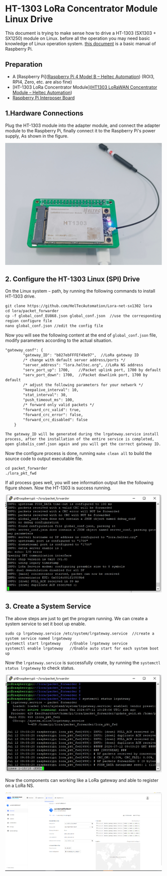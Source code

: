 # **HT-1303 LoRa Concentrator Module Linux Drive**

This document is trying to make sense how to drive a  HT-1303 (SX1303 + SX1250) module on Linux. before all the operation you may need basic knowledge of Linux operation system. [this document](https://docs.heltec.org/general/how_to_config_raspberry_pi.html) is a basic manual of Raspberry Pi.

## Preparation

- A [Raspberry Pi]([Raspberry Pi 4 Model B – Heltec Automation](https://heltec.org/project/raspberry-pi4-model-b/)) (ROI3, RPI4, Zero, etc. are also fine)
- [HT-1303 LoRa Concentrator Module]([HT1303 LoRaWAN Concentrator Module – Heltec Automation](https://heltec.org/project/ht1303/))
- [Raspberry Pi Interposer Board](https://heltec.org/project/ht1303-converter/)

## 1.Hardware Connections

Plug the HT-1303 module into the adapter module, and  connect the adapter module to the Raspberry Pi, finally connect it to the Raspberry Pi's power supply, As shown in the figure.

![](img/ht-1303_lora_concentrator_module_linux_drive/01.png)

## 2. Configure the HT-1303 Linux (SPI) Drive

On the Linux system `~` path, by running the following commands to install HT-1303 drive.

```shell
git clone https://github.com/HelTecAutomation/Lora-net-sx1302 lora
cd lora/packet_forwarder
cp -f global_conf_EU868.json global_conf.json  //use the corresponding region configure file
nano global_conf.json //edit the config file
```

Now you will see the following content at the end of `global_conf.json` file, modify parameters according to the actual situation.

```shell
"gateway_conf": {
        "gateway_ID": "b827ebFFFEf49e97",  //LoRa gateway ID
        /* change with default server address/ports */
        "server_address": "lora.heltec.org", //LoRa NS address
        "serv_port_up": 1700,    //Packet uplink port, 1700 by default
        "serv_port_down": 1700,  //Packet downlink port, 1700 by default
        /* adjust the following parameters for your network */
        "keepalive_interval": 10,
        "stat_interval": 30,
        "push_timeout_ms": 100,
        /* forward only valid packets */
        "forward_crc_valid": true,
        "forward_crc_error": false,
        "forward_crc_disabled": false
    }
```

``` {Tips}
The gateway_ID will be generated during the lrgateway.service install process, after the installation of the entire service is completed, open globalis_comf.json again and you will get the correct gateway ID.
```

Now the configure process is done, running `make clean all` to build the source code to output executable file.

```shell
cd packet_forwarder
./lora_pkt_fwd
```

If all process goes well, you will see information output like the following figure shown. Now the HT-1303 is success running.

![](img/ht-1303_lora_concentrator_module_linux_drive/02.png)

## 3. Create a System Service

The above steps are just to get the program running. We can create a system service to set it boot up enable.

```shell
sudo cp lrgateway.service /etc/system/lrgateway.service  //create a system service named lrgateway
systemctl start lrgateway    //Enable lrgateway service
systemctl enable lrgateway   //Enable auto start for each system boot up
```

Now the `lrgateway.service` is successfully create, by running the `systemctl status lrgateway` to check status.

![](img/ht-1303_lora_concentrator_module_linux_drive/03.png)

Now the components can working like a LoRa gateway and able to register on a LoRa NS.

![](img/ht-1303_lora_concentrator_module_linux_drive/04.png)